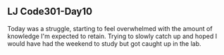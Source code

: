 ## LJ Code301-Day10
Today was a struggle, starting to feel overwhelmed with the amount of knowledge I'm expected to retain. Trying to slowly catch up and hoped I would have had the weekend to study but got caught up in the lab.
